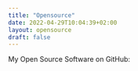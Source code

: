 ```yaml
---
title: "Opensource"
date: 2022-04-29T10:04:39+02:00
layout: opensource
draft: false
---
```


My Open Source Software on GitHub:
